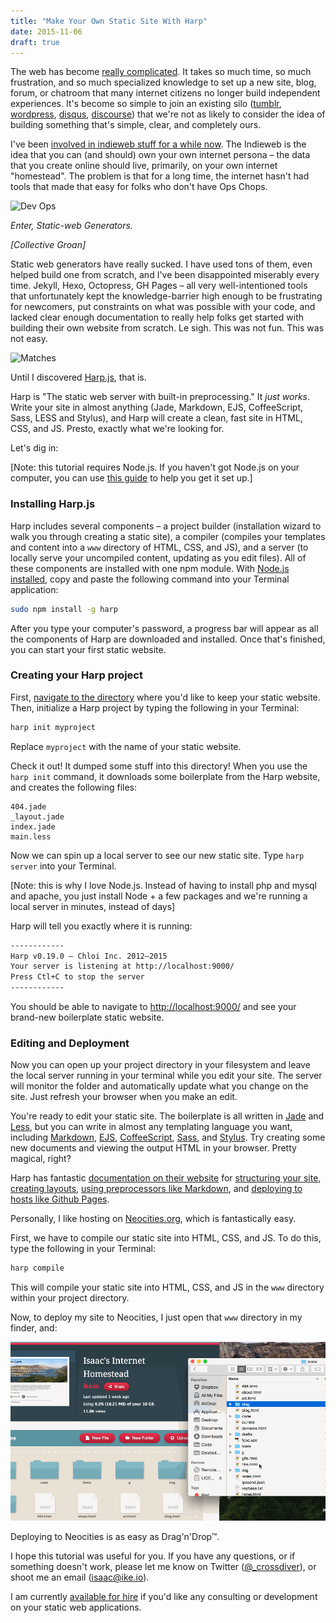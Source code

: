 ```yaml
---
title: "Make Your Own Static Site With Harp"
date: 2015-11-06
draft: true
---
```


The web has become [really complicated](http://eev.ee/blog/2015/09/17/the-sad-state-of-web-app-deployment/). It takes so much time, so much frustration, and so much specialized knowledge to set up a new site, blog, forum, or chatroom that many internet citizens no longer build independent experiences. It's become so simple to join an existing silo ([tumblr](http://tumblr.com), [wordpress](https://wordpress.com/), [disqus](https://disqus.com/), [discourse](http://www.discourse.org/)) that we're not as likely to consider the idea of building something that's simple, clear, and completely ours.

I've been [involved in indieweb stuff for a while now](/blog/indieweb.html). The Indieweb is the idea that you can (and should) own your own internet persona – the data that you create online should live, primarily, on your own internet "homestead". The problem is that for a long time, the internet hasn't had tools that made that easy for folks who don't have Ops Chops.

![Dev Ops](http://38.media.tumblr.com/c69d6a0e4d4ba681ed9045b23a8c5ee2/tumblr_inline_nvd5p9QbfH1raprkq_500.gif)

_Enter, Static-web Generators._

_[Collective Groan]_

Static web generators have really sucked. I have used tons of them, even helped build one from scratch, and I've been disappointed miserably every time. Jekyll, Hexo, Octopress, GH Pages – all very well-intentioned tools that unfortunately kept the knowledge-barrier high enough to be frustrating for newcomers, put constraints on what was possible with your code, and lacked clear enough documentation to really help folks get started with building their own website from scratch. Le sigh. This was not fun. This was not easy.

![Matches](http://38.media.tumblr.com/2ea9c9e091ff9c7f2fca39e7428f3255/tumblr_inline_nua9wgYYGz1raprkq_500.gif)

Until I discovered [Harp.js](http://harpjs.com/), that is.

Harp is "The static web server with built-in preprocessing." It _just works_. Write your site in almost anything (Jade, Markdown, EJS, CoffeeScript, Sass, LESS and Stylus), and Harp will create a clean, fast site in HTML, CSS, and JS. Presto, exactly what we're looking for.

Let's dig in:

[Note: this tutorial requires Node.js. If you haven't got Node.js on your computer, you can use [this guide](/blog/installing-node-using-nvm.html) to help you get it set up.]

### Installing Harp.js

Harp includes several components – a project builder (installation wizard to walk you through creating a static site), a compiler (compiles your templates and content into a `www` directory of HTML, CSS, and JS), and a server (to locally serve your uncompiled content, updating as you edit files). All of these components are installed with one npm module. With [Node.js installed](/blog/installing-node-using-nvm.html), copy and paste the following command into your Terminal application:

```sh
sudo npm install -g harp
```

After you type your computer's password, a progress bar will appear as all the components of Harp are downloaded and installed. Once that's finished, you can start your first static website.

### Creating your Harp project

First, [navigate to the directory](http://stackoverflow.com/questions/9547730/how-to-navigate-to-to-different-directories-in-the-terminal-mac) where you'd like to keep your static website. Then, initialize a Harp project by typing the following in your Terminal:

```sh
harp init myproject
```

Replace `myproject` with the name of your static website.

Check it out! It dumped some stuff into this directory! When you use the `harp init` command, it downloads some boilerplate from the Harp website, and creates the following files:

```
404.jade
_layout.jade
index.jade
main.less
```

Now we can spin up a local server to see our new static site. Type `harp server` into your Terminal.

[Note: this is why I love Node.js. Instead of having to install php and mysql and apache, you just install Node + a few packages and we're running a local server in minutes, instead of days]

Harp will tell you exactly where it is running:

```sh
------------
Harp v0.19.0 – Chloi Inc. 2012–2015
Your server is listening at http://localhost:9000/
Press Ctl+C to stop the server
------------
```

You should be able to navigate to [http://localhost:9000/](http://localhost:9000/) and see your brand-new boilerplate static website.

### Editing and Deployment

Now you can open up your project directory in your filesystem and leave the local server running in your terminal while you edit your site. The server will monitor the folder and automatically update what you change on the site. Just refresh your browser when you make an edit.

You're ready to edit your static site. The boilerplate is all written in [Jade](http://jade-lang.com/) and [Less](http://lesscss.org/), but you can write in almost any templating language you want, including [Markdown](http://daringfireball.net/projects/markdown/), [EJS](http://www.embeddedjs.com/), [CoffeeScript](http://coffeescript.org/), [Sass](http://sass-lang.com/), and [Stylus](https://learnboost.github.io/stylus/). Try creating some new documents and viewing the output HTML in your browser. Pretty magical, right?

Harp has fantastic [documentation on their website](http://harpjs.com/docs/) for [structuring your site](http://harpjs.com/docs/development/rules), [creating layouts](http://harpjs.com/docs/development/layout), [using preprocessors like Markdown](http://harpjs.com/docs/development/markdown), and [deploying to hosts like Github Pages](http://harpjs.com/docs/deployment/github-pages).

Personally, I like hosting on [Neocities.org](https://neocities.org/), which is fantastically easy.

First, we have to compile our static site into HTML, CSS, and JS. To do this, type the following in your Terminal:

```sh
harp compile
```

This will compile your static site into HTML, CSS, and JS in the `www` directory within your project directory.

Now, to deploy my site to Neocities, I just open that `www` directory in my finder, and:

![Deploying to Neocities](img/deploy-to-neocities.gif)

Deploying to Neocities is as easy as Drag'n'Drop™.

I hope this tutorial was useful for you. If you have any questions, or if something doesn't work, please let me know on Twitter ([@_crossdiver](http://twitter.com/_crossdiver)), or shoot me an email ([isaac@ike.io](mailto:isaac@ike.io)).

I am currently [available for hire](/hire.html) if you'd like any consulting or development on your static web applications.


